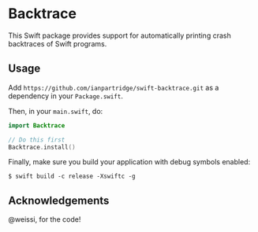 # Backtrace

This Swift package provides support for automatically printing crash backtraces of Swift programs.

## Usage

Add `https://github.com/ianpartridge/swift-backtrace.git` as a dependency in your `Package.swift`.

Then, in your `main.swift`, do:

```swift
import Backtrace

// Do this first
Backtrace.install()
```

Finally, make sure you build your application with debug symbols enabled:

```
$ swift build -c release -Xswiftc -g
```

## Acknowledgements

@weissi, for the code!

